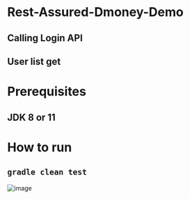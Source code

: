 # Rest-Assured-Dmoney-Demo

## Calling Login API
## User list get

# Prerequisites
## JDK 8 or 11

# How to run
## ``` gradle clean test ```

![image](https://user-images.githubusercontent.com/48891202/202788758-6fa071ab-e5cd-44ef-bc7c-4348ad6b09dd.png)
